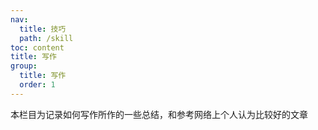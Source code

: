 ```yaml
---
nav:
  title: 技巧
  path: /skill
toc: content
title: 写作
group:
  title: 写作
  order: 1
---
```


本栏目为记录如何写作所作的一些总结，和参考网络上个人认为比较好的文章
